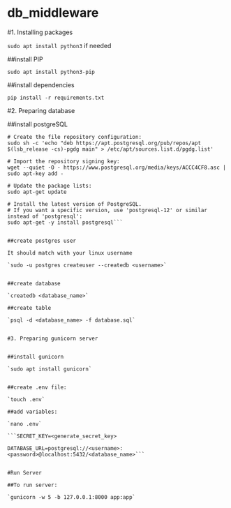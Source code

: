 # db_middleware

#1. Installing packages

`sudo apt install python3`
if needed


##install PIP

`sudo apt install python3-pip`

##install dependencies

`pip install -r requirements.txt`


#2. Preparing database

##install postgreSQL

```
# Create the file repository configuration:
sudo sh -c 'echo "deb https://apt.postgresql.org/pub/repos/apt $(lsb_release -cs)-pgdg main" > /etc/apt/sources.list.d/pgdg.list'

# Import the repository signing key:
wget --quiet -O - https://www.postgresql.org/media/keys/ACCC4CF8.asc | sudo apt-key add -

# Update the package lists:
sudo apt-get update

# Install the latest version of PostgreSQL.
# If you want a specific version, use 'postgresql-12' or similar instead of 'postgresql':
sudo apt-get -y install postgresql```


##create postgres user

It should match with your linux username

`sudo -u postgres createuser --createdb <username>`


##create database

`createdb <database_name>`

##create table

`psql -d <database_name> -f database.sql`


#3. Preparing gunicorn server


##install gunicorn

`sudo apt install gunicorn`


##create .env file:

`touch .env`

##add variables:

`nano .env`

```SECRET_KEY=<generate_secret_key>

DATABASE_URL=postgresql://<username>:<password>@localhost:5432/<database_name>```


#Run Server

##To run server:

`gunicorn -w 5 -b 127.0.0.1:8000 app:app`
